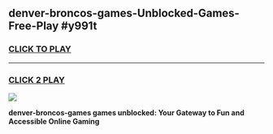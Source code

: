
## denver-broncos-games-Unblocked-Games-Free-Play #y991t
<h3>
<a href="https://us.freeplayer.one?title=denver-broncos-games&ref=9M">CLICK TO PLAY</a></h3>
<hr>

<h3>
<a href="https://us.freeplayer.one?title=denver-broncos-games&ref=9M">CLICK 2 PLAY</a>
  
</h3>

<a href="https://us.freeplayer.one?title=denver-broncos-games&ref=9M"><img src="https://clearcache.store/games.png"></a>


**denver-broncos-games games unblocked: Your Gateway to Fun and Accessible Online Gaming**
